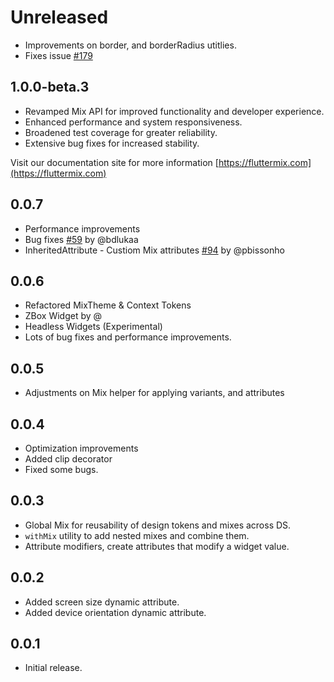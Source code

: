 # Unreleased

- Improvements on border, and borderRadius utitlies.
- Fixes issue [#179](https://github.com/conceptadev/mix/issues/179)

## 1.0.0-beta.3

- Revamped Mix API for improved functionality and developer experience.
- Enhanced performance and system responsiveness.
- Broadened test coverage for greater reliability.
- Extensive bug fixes for increased stability.

Visit our documentation site for more information [https://fluttermix.com](https://fluttermix.com)

## 0.0.7

- Performance improvements
- Bug fixes [#59](https://github.com/leoafarias/mix/issues/59) by @bdlukaa
- InheritedAttribute - Custiom Mix attributes [#94](https://github.com/leoafarias/mix/pull/94) by @pbissonho

## 0.0.6

- Refactored MixTheme & Context Tokens
- ZBox Widget by @
- Headless Widgets (Experimental)
- Lots of bug fixes and performance improvements.

## 0.0.5

- Adjustments on Mix helper for applying variants, and attributes

## 0.0.4

- Optimization improvements
- Added clip decorator
- Fixed some bugs.

## 0.0.3

- Global Mix for reusability of design tokens and mixes across DS.
- `withMix` utility to add nested mixes and combine them.
- Attribute modifiers, create attributes that modify a widget value.

## 0.0.2

- Added screen size dynamic attribute.
- Added device orientation dynamic attribute.

## 0.0.1

- Initial release.
